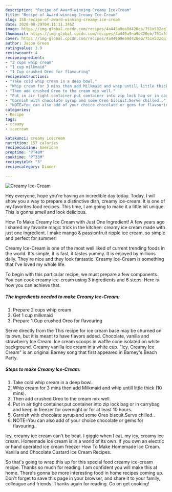 ```yaml
---
description: "Recipe of Award-winning Creamy Ice-Cream"
title: "Recipe of Award-winning Creamy Ice-Cream"
slug: 158-recipe-of-award-winning-creamy-ice-cream
date: 2020-08-29T04:11:11.346Z
image: https://img-global.cpcdn.com/recipes/4a449a9ea9d420eb/751x532cq70/creamy-ice-cream-recipe-main-photo.jpg
thumbnail: https://img-global.cpcdn.com/recipes/4a449a9ea9d420eb/751x532cq70/creamy-ice-cream-recipe-main-photo.jpg
cover: https://img-global.cpcdn.com/recipes/4a449a9ea9d420eb/751x532cq70/creamy-ice-cream-recipe-main-photo.jpg
author: Jason Green
ratingvalue: 3.9
reviewcount: 4
recipeingredient:
- "2 cups whip cream"
- "1 cup milkmaid"
- "1 Cup crushed Oreo for flavouring"
recipeinstructions:
- "Take cold whip cream in a deep bowl."
- "Whip cream for 3 mins then add Milkmaid and whip untill little thick (10 mins)."
- "Then add crushed Oreo to the cream mix well."
- "Put in air tight container.put container into zip lock bag or in carrybag and keep in freezer for overnight or for at least 10 hours."
- "Garnish with chocolate syrup and some Oreo biscuit.Serve chilled.."
- "NOTE=You can also add of your choice chocolate or gems for flavouring.."
categories:
- Recipe
tags:
- creamy
- icecream

katakunci: creamy icecream 
nutrition: 157 calories
recipecuisine: American
preptime: "PT40M"
cooktime: "PT33M"
recipeyield: "3"
recipecategory: Dinner

---
```



![Creamy Ice-Cream](https://img-global.cpcdn.com/recipes/4a449a9ea9d420eb/751x532cq70/creamy-ice-cream-recipe-main-photo.jpg)

Hey everyone, hope you're having an incredible day today. Today, I will show you a way to prepare a distinctive dish, creamy ice-cream. It is one of my favorites food recipes. This time, I am going to make it a little bit unique. This is gonna smell and look delicious.

How To Make Creamy Ice Cream with Just One Ingredient! A few years ago I shared my favorite magic trick in the kitchen: creamy ice cream made with just one ingredient. I make mango &amp; passionfruit ripple ice cream, so simple and perfect for summer!

Creamy Ice-Cream is one of the most well liked of current trending foods in the world. It's simple, it is fast, it tastes yummy. It is enjoyed by millions daily. They're nice and they look fantastic. Creamy Ice-Cream is something that I've loved my whole life.


To begin with this particular recipe, we must prepare a few components. You can cook creamy ice-cream using 3 ingredients and 6 steps. Here is how you can achieve that.

<!--inarticleads1-->

##### The ingredients needed to make Creamy Ice-Cream:

1. Prepare 2 cups whip cream
1. Get 1 cup milkmaid
1. Prepare 1 Cup crushed Oreo for flavouring


Serve directly from the This recipe for ice cream base may be churned on its own, but it is meant to have flavors added. Chocolate, vanilla and strawberry Ice Cream. Ice cream scoops in waffle cone isolated on white background. Creamy vanilla ice cream in a white cup. &#34;Icy, Creamy Ice Cream&#34; is an original Barney song that first appeared in Barney&#39;s Beach Party. 

<!--inarticleads2-->

##### Steps to make Creamy Ice-Cream:

1. Take cold whip cream in a deep bowl.
1. Whip cream for 3 mins then add Milkmaid and whip untill little thick (10 mins).
1. Then add crushed Oreo to the cream mix well.
1. Put in air tight container.put container into zip lock bag or in carrybag and keep in freezer for overnight or for at least 10 hours.
1. Garnish with chocolate syrup and some Oreo biscuit.Serve chilled..
1. NOTE=You can also add of your choice chocolate or gems for flavouring..


Icy, creamy ice cream can&#39;t be beat. I giggle when I eat. my icy, creamy ice cream. Homemade ice cream is in a world of its own. If you own an electric or hand operated ice cream freezer How To Make Homemade Ice Cream. Vanilla and Chocolate Custard Ice Cream Recipes. 

So that's going to wrap this up for this special food creamy ice-cream recipe. Thanks so much for reading. I am confident you will make this at home. There's gonna be more interesting food in home recipes coming up. Don't forget to save this page in your browser, and share it to your family, colleague and friends. Thanks again for reading. Go on get cooking!
